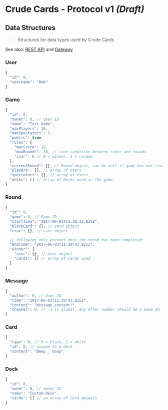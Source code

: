 # Crude Cards - Protocol v1 _(Draft)_
## Data Structures
> Structures for data types used by Crude Cards

See also: [REST API](rest.md) and [Gateway](gateway.md)

### User
```js
{
  "id": 0,
  "username": "Bob"
}
```

### Game
```js
{
  "id": 0,
  "owner": 0, // User ID
  "name": "Test Game",
  "maxPlayers": 16,
  "maxSpectators": 5,
  "public": true,
  "rules": {
    "maxScore": 10,
    "maxRounds": 10, // race condition between score and rounds
    "czar": 0 // 0 = winner, 1 = random
  },
  "currentRound": {}, // Round object, can be null if game has not started
  "players": [], // array of Users
  "spectators": [], // array of Users
  "decks": [] // array of Decks used in the game
}
```

### Round
```js
{
  "id": 0,
  "game": 0, // Game ID
  "startTime": "2017-06-03T11:30:23.825Z",
  "blackCard": {}, // card object
  "czar": {}, // user object

  // following only present once the round has been completed:
  "endTime": "2017-06-03T11:30:43.825Z",
  "winner": {
    "user": {}, // user object
    "cards": [] // array of cards used
  }
}
```

### Message
```js
{
  "author": 0, // User ID
  "time": "2017-06-03T11:30:43.825Z",
  "content": "message content!",
  "channel": 0, // -1 is global, any other number should be a Game ID
}
```

### Card
```js
{
  "type": 0, // 0 = black, 1 = white
  "id": 0, // unique to a deck
  "content": "Beep _ boop"
}
```

### Deck
```js
{
  "id": 0,
  "owner": 0, // owner ID
  "name": "Custom Deck",
  "cards": [] // an array of Card objects
}
```